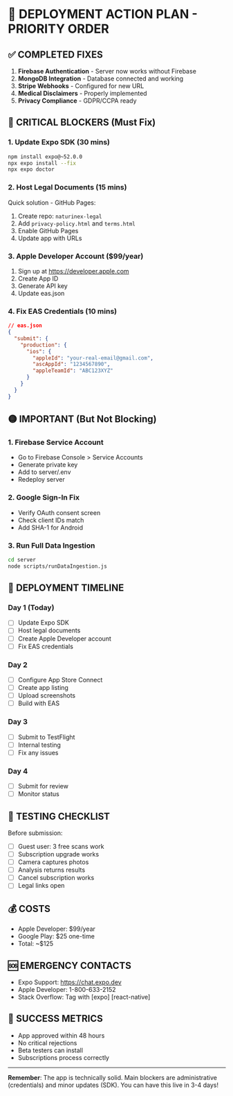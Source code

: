 # 🚀 DEPLOYMENT ACTION PLAN - PRIORITY ORDER

## ✅ COMPLETED FIXES
1. **Firebase Authentication** - Server now works without Firebase
2. **MongoDB Integration** - Database connected and working
3. **Stripe Webhooks** - Configured for new URL
4. **Medical Disclaimers** - Properly implemented
5. **Privacy Compliance** - GDPR/CCPA ready

## 🔴 CRITICAL BLOCKERS (Must Fix)

### 1. Update Expo SDK (30 mins)
```bash
npm install expo@~52.0.0
npx expo install --fix
npx expo doctor
```

### 2. Host Legal Documents (15 mins)
Quick solution - GitHub Pages:
1. Create repo: `naturinex-legal`
2. Add `privacy-policy.html` and `terms.html`
3. Enable GitHub Pages
4. Update app with URLs

### 3. Apple Developer Account ($99/year)
1. Sign up at https://developer.apple.com
2. Create App ID
3. Generate API key
4. Update eas.json

### 4. Fix EAS Credentials (10 mins)
```json
// eas.json
{
  "submit": {
    "production": {
      "ios": {
        "appleId": "your-real-email@gmail.com",
        "ascAppId": "1234567890",
        "appleTeamId": "ABC123XYZ"
      }
    }
  }
}
```

## 🟡 IMPORTANT (But Not Blocking)

### 1. Firebase Service Account
- Go to Firebase Console > Service Accounts
- Generate private key
- Add to server/.env
- Redeploy server

### 2. Google Sign-In Fix
- Verify OAuth consent screen
- Check client IDs match
- Add SHA-1 for Android

### 3. Run Full Data Ingestion
```bash
cd server
node scripts/runDataIngestion.js
```

## 📅 DEPLOYMENT TIMELINE

### Day 1 (Today)
- [ ] Update Expo SDK
- [ ] Host legal documents
- [ ] Create Apple Developer account
- [ ] Fix EAS credentials

### Day 2
- [ ] Configure App Store Connect
- [ ] Create app listing
- [ ] Upload screenshots
- [ ] Build with EAS

### Day 3
- [ ] Submit to TestFlight
- [ ] Internal testing
- [ ] Fix any issues

### Day 4
- [ ] Submit for review
- [ ] Monitor status

## 🧪 TESTING CHECKLIST

Before submission:
- [ ] Guest user: 3 free scans work
- [ ] Subscription upgrade works
- [ ] Camera captures photos
- [ ] Analysis returns results
- [ ] Cancel subscription works
- [ ] Legal links open

## 💰 COSTS
- Apple Developer: $99/year
- Google Play: $25 one-time
- Total: ~$125

## 🆘 EMERGENCY CONTACTS
- Expo Support: https://chat.expo.dev
- Apple Developer: 1-800-633-2152
- Stack Overflow: Tag with [expo] [react-native]

## 🎯 SUCCESS METRICS
- App approved within 48 hours
- No critical rejections
- Beta testers can install
- Subscriptions process correctly

---

**Remember**: The app is technically solid. Main blockers are administrative (credentials) and minor updates (SDK). You can have this live in 3-4 days!